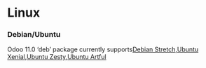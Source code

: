# Linux
### Debian/Ubuntu

Odoo 11.0 ‘deb’ package currently supports[Debian Stretch](https://www.debian.org/releases/stretch//),[Ubuntu Xenial](http://releases.ubuntu.com/16.04/),[Ubuntu Zesty](http://old-releases.ubuntu.com/releases/17.04/),[Ubuntu Artful](http://old-releases.ubuntu.com/releases/17.10/)
